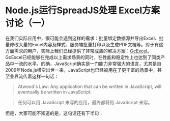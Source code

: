 # Node.js运行SpreadJS处理 Excel方案讨论（一）

在我们实际应用中，很可能会遇到这样的需求：批量绑定数据源并导出Excel、批量修改大量的Excel内容及样式、服务端批量打印以及生成PDF文档等。对于有这方面需求的用户，实际上我们已经提供了非常成熟的解决方案：[GcExcel](https://www.grapecity.com.cn/developer/grapecitydocuments/excel-java)。GcExcel已经能够在完成以上需求场景的同时，在性能和稳定性上也达到了同类产品中一流的水平。的确，JavaScript确实是一门能力非常强大的语言，尤其是自2009年Node.js横空出世一来，JavaScript也已经被用在了更丰富的场景中，甚至业界流传着这样一句话：

> Atwood's Law: Any application that can be written in JavaScript, will eventually be written in JavaScript.

> 任何可以用 JavaScript 来写的应用，最终都将用 JavaScript 来写。


但是，大家可能不知道的是，这句话还有下半句：






